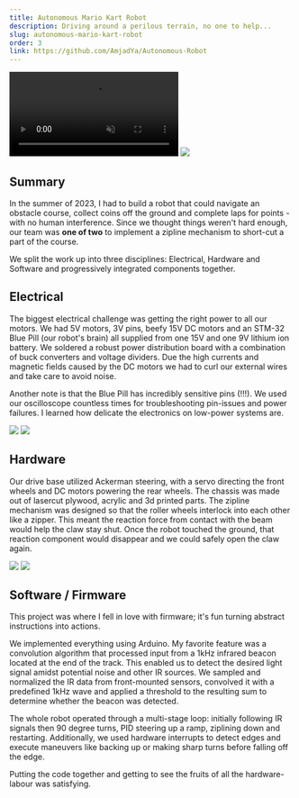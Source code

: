 ```yaml
---
title: Autonomous Mario Kart Robot
description: Driving around a perilous terrain, no one to help...
slug: autonomous-mario-kart-robot
order: 3
link: https://github.com/AmjadYa/Autonomous-Robot
---
```


<div class="flex gap-2">
    <video src="/videos/robot1.mp4" muted style="max-height:400px ; aspect-ratio:1; object-fit:cover" controls></video>
    <img src="/images/robot_on_zipline.jpg" style="max-height:400px ; aspect-ratio:1 ; object-fit:cover">
</div>

## Summary

In the summer of 2023, I had to build a robot that could navigate an obstacle course, collect coins off the ground and complete laps for points - with no human interference. Since we thought things weren't hard enough, our team was **one of two** to implement a zipline mechanism to short-cut a part of the course.

We split the work up into three disciplines: Electrical, Hardware and Software and progressively integrated components together.

## Electrical

The biggest electrical challenge was getting the right power to all our motors. We had 5V motors, 3V pins, beefy 15V DC motors and an STM-32 Blue Pill (our robot's brain) all supplied from one 15V and one 9V lithium ion battery. We soldered a robust power distribution board with a combination of buck converters and voltage dividers. Due the high currents and magnetic fields caused by the DC motors we had to curl our external wires and take care to avoid noise.

Another note is that the Blue Pill has incredibly sensitive pins (!!!). We used our oscilloscope countless times for troubleshooting pin-issues and power failures. I learned how delicate the electronics on low-power systems are.

<div class="flex gap-2">
    <img src="/images/h bridge.jpg" style="max-height:400px ; aspect-ratio:1 ; object-fit:cover">
    <img src="/images/wired up.jpg" style="max-height:400px ; aspect-ratio:1 ; object-fit:cover">
</div>

## Hardware

Our drive base utilized Ackerman steering, with a servo directing the front wheels and DC motors powering the rear wheels. The chassis was made out of lasercut plywood, acrylic and 3d printed parts. The zipline mechanism was designed so that the roller wheels interlock into each other like a zipper. This meant the reaction force from contact with the beam would help the claw stay shut. Once the robot touched the ground, that reaction component would disappear and we could safely open the claw again.

<div class="flex gap-2">
    <img src="/images/robotcad1.jpg" style="max-height:400px ; aspect-ratio:1 ; object-fit:cover">
    <img src="/images/robotcad2.jpg" style="max-height:400px ; aspect-ratio:1 ; object-fit:cover">
</div>

## Software / Firmware

This project was where I fell in love with firmware; it's fun turning abstract instructions into actions.

We implemented everything using Arduino. My favorite feature was a convolution algorithm that processed input from a 1kHz infrared beacon located at the end of the track. This enabled us to detect the desired light signal amidst potential noise and other IR sources. We sampled and normalized the IR data from front-mounted sensors, convolved it with a predefined 1kHz wave and applied a threshold to the resulting sum to determine whether the beacon was detected.

The whole robot operated through a multi-stage loop: initially following IR signals then 90 degree turns, PID steering up a ramp, ziplining down and restarting. Additionally, we used hardware interrupts to detect edges and execute maneuvers like backing up or making sharp turns before falling off the edge.

Putting the code together and getting to see the fruits of all the hardware-labour was satisfying.

